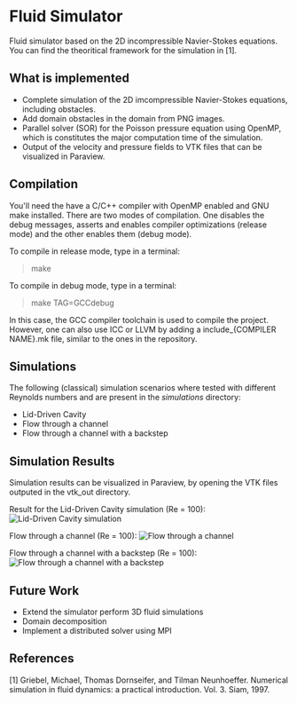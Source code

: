 # Fluid Simulator

Fluid simulator based on the 2D incompressible Navier-Stokes equations. You can find the theoritical framework for the simulation in [1].

## What is implemented

* Complete simulation of the 2D imcompressible Navier-Stokes equations, including obstacles.
* Add domain obstacles in the domain from PNG images.
* Parallel solver (SOR) for the Poisson pressure equation using OpenMP, which is constitutes the major computation time of the simulation.
* Output of the velocity and pressure fields to VTK files that can be visualized in Paraview.

## Compilation

You'll need the have a C/C++ compiler with OpenMP enabled and GNU make installed. There are two modes of compilation. One disables the debug messages, asserts and enables compiler optimizations (release mode) and the other enables them (debug mode).

To compile in release mode, type in a terminal:
> make

To compile in debug mode, type in a terminal:
> make TAG=GCCdebug

In this case, the GCC compiler toolchain is used to compile the project. However, one can also use ICC or LLVM by adding a include\_{COMPILER NAME}.mk file, similar to the ones in the repository.

## Simulations

The following (classical) simulation scenarios where tested with different Reynolds numbers and are present in the _simulations_ directory:
* Lid-Driven Cavity
* Flow through a channel
* Flow through a channel with a backstep

## Simulation Results

Simulation results can be visualized in Paraview, by opening the VTK files outputed in the vtk_out directory.

Result for the Lid-Driven Cavity simulation (Re = 100):
![Lid-Driven Cavity simulation](https://raw.githubusercontent.com/joaovictortr/fluid_simulation/master/plots/dcavity_re_100.png)

Flow through a channel (Re = 100):
![Flow through a channel](https://raw.githubusercontent.com/joaovictortr/fluid_simulation/master/plots/canal.png)

Flow through a channel with a backstep (Re = 100):
![Flow through a channel with a backstep](https://raw.githubusercontent.com/joaovictortr/fluid_simulation/master/plots/backstep_re_500.png)

## Future Work

* Extend the simulator perform 3D fluid simulations
* Domain decomposition
* Implement a distributed solver using MPI

## References
[1] Griebel, Michael, Thomas Dornseifer, and Tilman Neunhoeffer. Numerical simulation in fluid dynamics: a practical introduction. Vol. 3. Siam, 1997.
